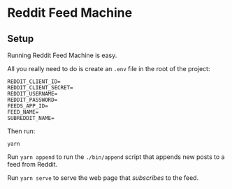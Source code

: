 # Reddit Feed Machine

## Setup

Running Reddit Feed Machine is easy. 

All you really need to do is create an `.env` file in the root of the project:

```
REDDIT_CLIENT_ID=
REDDIT_CLIENT_SECRET=
REDDIT_USERNAME=
REDDIT_PASSWORD=
FEEDS_APP_ID=
FEED_NAME=
SUBREDDIT_NAME=
```

Then run:

```
yarn
```

Run `yarn append` to run the `./bin/append` script that appends new posts to a feed from Reddit.

Run `yarn serve` to serve the web page that _subscribes_ to the feed.